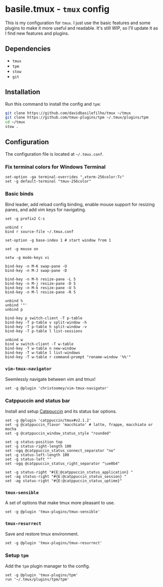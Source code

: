 



# basile.tmux - `tmux` config

This is my configuration for `tmux`. I just use the basic features and some plugins to make it more useful and readable. It's still WIP, so I'll update it as I find new features and plugins.


## Dependencies

- `tmux`
- `tpm`
- `stow`
- `git`


## Installation

Run this command to install the config and `tpm`:

```bash
git clone https://github.com/davidbasilefilho/tmux ~/tmux
git clone https://github.com/tmux-plugins/tpm ~/.tmux/plugins/tpm
cd ~/tmux
stow .
```


## Configuration

The configuration file is located at `~/.tmux.conf`.


### Fix terminal colors for Windows Terminal

```tmux
set-option -ga terminal-overrides ",xterm-256color:Tc"
set -g default-terminal "tmux-256color"
```


### Basic binds

Bind leader, add reload config binding, enable mouse support for resizing panes, and add vim keys for navigating.

```tmux
set -g prefix2 C-s

unbind r
bind r source-file ~/.tmux.conf

set-option -g base-index 1 # start window from 1

set -g mouse on

setw -g mode-keys vi

bind-key -n M-K swap-pane -U
bind-key -n M-J swap-pane -D

bind-key -n M-h resize-pane -L 5
bind-key -n M-j resize-pane -D 5
bind-key -n M-k resize-pane -U 5
bind-key -n M-l resize-pane -R 5

unbind %
unbind '"'
unbind p

bind-key p switch-client -T p-table
bind-key -T p-table v split-window -h
bind-key -T p-table h split-window -v
bind-key -T p-table l list-sessions

unbind w
bind w switch-client -T w-table
bind-key -T w-table n new-window
bind-key -T w-table l list-windows
bind-key -T w-table r command-prompt "rename-window '%%'"
```


### `vim-tmux-navigator`

Seemlessly navigate between vim and tmux!

```tmux
set -g @plugin 'christoomey/vim-tmux-navigator'
```


### Catppuccin and status bar

Install and setup [Catppuccin](https://catppuccin.com/) and its status bar options.

```tmux
set -g @plugin 'catppuccin/tmux#v2.1.2'
set -g @catppuccin_flavor 'macchiato' # latte, frappe, macchiato or mocha
set -g @catppuccin_window_status_style "rounded"

set -g status-position top
set -g status-right-length 100
set -ogq @catppuccin_status_connect_separator "no"
set -g status-left-length 100
set -g status-left ""
set -ogq @catppuccin_status_right_separator "\ue0b4"

set -g status-right "#{E:@catppuccin_status_application} "
set -ag status-right "#{E:@catppuccin_status_session} "
set -ag status-right "#{E:@catppuccin_status_uptime}"
```


### `tmux-sensible`

A set of options that make tmux more pleasant to use.
```tmux
set -g @plugin 'tmux-plugins/tmux-sensible'
```


### `tmux-resurrect`

Save and restore tmux environment.
```tmux
set -g @plugin 'tmux-plugins/tmux-resurrect'
```


### Setup `tpm`

Add the `tpm` plugin manager to the config.

```tmux
set -g @plugin 'tmux-plugins/tpm'
run '~/.tmux/plugins/tpm/tpm'
```
